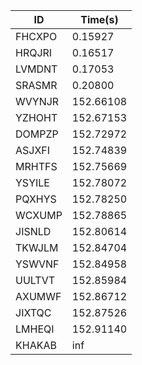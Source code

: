 |ID|Time(s)|
|-|-|
|FHCXPO|0.15927|
|HRQJRI|0.16517|
|LVMDNT|0.17053|
|SRASMR|0.20800|
|WVYNJR|152.66108|
|YZHOHT|152.67153|
|DOMPZP|152.72972|
|ASJXFI|152.74839|
|MRHTFS|152.75669|
|YSYILE|152.78072|
|PQXHYS|152.78250|
|WCXUMP|152.78865|
|JISNLD|152.80614|
|TKWJLM|152.84704|
|YSWVNF|152.84958|
|UULTVT|152.85984|
|AXUMWF|152.86712|
|JIXTQC|152.87526|
|LMHEQI|152.91140|
|KHAKAB|inf|
